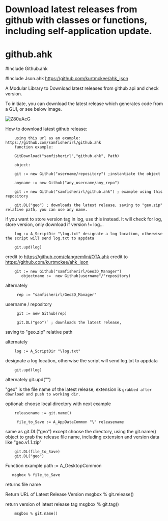 # Download latest releases from github with classes or functions, including self-application update. 

<h1 class="code-line" data-line-start=0 data-line-end=1 ><a id="githubahk_0"></a>github.ahk</h1>
<p class="has-line-data" data-line-start="1" data-line-end="2">
#Include Github.ahk

#Include Json.ahk https://github.com/kurtmckee/ahk_json

A Modular Library to Download latest releases from github api and check version.

To initiate, you can download the latest release which generates code from a GUI, or see below image.
        
        
![Z80uAcG](https://user-images.githubusercontent.com/98753696/194636178-385c2dcb-1220-474c-b3ae-a09b33c94339.png)

        
How to download latest github release:
        
        
        using this url as an example: https://github.com/samfisherirl/github.ahk
        function example:
        
        GitDownload("samfisherirl","github.ahk", Path)

        object: 
        
        git := new Github("username/repository") ;instantiate the object
        
        anyname := new Github("any_username/any_repo") 
        
        git := new Github("samfisherirl/github.ahk") ; example using this repository

        git.DL("geo") ; downloads the latest release, saving to "geo.zip" relative path, you can use any name. 

        
 if you want to store version tag in log, use this instead. It will check for log, store version, only download if version != log...
        
        log := A_ScriptDir "\log.txt" designate a log location, otherwise the script will send log.txt to appdata

        git.upd(log)


        

 

credit to https://github.com/clangremlini/OTA.ahk 
credit to https://github.com/kurtmckee/ahk_json
 

        git := new Github("samfisherirl/Geo3D_Manager")
           objectname :=  new Github(username"/"repository)

alternately

         rep := "samfisherirl/Geo3D_Manager"
         
username   /   repository

         git := new Github(rep) 

         git.DL("geo")` ; downloads the latest release, 
         
saving to "geo.zip" relative path

alternately
     

        log := A_ScriptDir "\log.txt"
designate a log location, 
otherwise the script will 
send log.txt to appdata   

        git.upd(log)

 alternately
        git.upd("") 

 "geo" is the file name of the latest release, extension is `grabbed after download and push to working dir.`

 optional: choose local directory with next example

        releasename := git.name() 

         file_to_Save := A_AppDataCommon "\" releasename
 same as git.DL("geo") except choose the directory, using the git.name() object to grab the release file name, including extension and version data like "geo.v1.1.zip"  

        git.DL(file_to_Save) 
        git.DL("geo") 

 Function example
        path := A_DesktopCommon 
 
       msgbox % file_to_Save

returns file name

Return URL of Latest Release Version
         msgbox % git.release() 

 return version of latest release tag
        msgbox % git.tag() 

        msgbox % git.name() 
